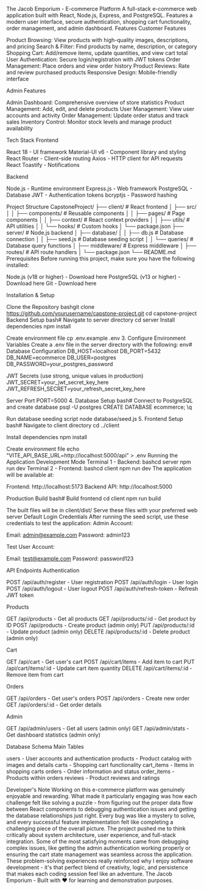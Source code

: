 The Jacob Emporium - E-commerce Platform A full-stack e-commerce web application built with React, Node.js, Express, and PostgreSQL. Features a modern user interface, secure authentication, shopping cart functionality, order management, and admin dashboard. Features Customer Features

Product Browsing: View products with high-quality images, descriptions, and pricing Search & Filter: Find products by name, description, or category Shopping Cart: Add/remove items, update quantities, and view cart total User Authentication: Secure login/registration with JWT tokens Order Management: Place orders and view order history Product Reviews: Rate and review purchased products Responsive Design: Mobile-friendly interface

Admin Features

Admin Dashboard: Comprehensive overview of store statistics Product Management: Add, edit, and delete products User Management: View user accounts and activity Order Management: Update order status and track sales Inventory Control: Monitor stock levels and manage product availability

Tech Stack Frontend

React 18 - UI framework Material-UI v6 - Component library and styling React Router - Client-side routing Axios - HTTP client for API requests React Toastify - Notifications

Backend

Node.js - Runtime environment Express.js - Web framework PostgreSQL - Database JWT - Authentication tokens bcryptjs - Password hashing

Project Structure CapstoneProject/ ├── client/ # React frontend │ ├── src/ │ │ ├── components/ # Reusable components │ │ ├── pages/ # Page components │ │ ├── context/ # React context providers │ │ ├── utils/ # API utilities │ │ └── hooks/ # Custom hooks │ └── package.json ├── server/ # Node.js backend │ ├── database/ │ │ ├── db.js # Database connection │ │ ├── seed.js # Database seeding script │ │ └── queries/ # Database query functions │ ├── middleware/ # Express middleware │ ├── routes/ # API route handlers │ └── package.json └── README.md Prerequisites Before running this project, make sure you have the following installed:

Node.js (v18 or higher) - Download here PostgreSQL (v13 or higher) - Download here Git - Download here

Installation & Setup

Clone the Repository bashgit clone https://github.com/yourusername/capstone-project.git cd capstone-project
Backend Setup bash# Navigate to server directory cd server
Install dependencies
npm install

Create environment file
cp .env.example .env 3. Configure Environment Variables Create a .env file in the server directory with the following: env# Database Configuration DB_HOST=localhost DB_PORT=5432 DB_NAME=ecommerce DB_USER=postgres DB_PASSWORD=your_postgres_password

JWT Secrets (use strong, unique values in production)
JWT_SECRET=your_jwt_secret_key_here JWT_REFRESH_SECRET=your_refresh_secret_key_here

Server Port
PORT=5000 4. Database Setup bash# Connect to PostgreSQL and create database psql -U postgres CREATE DATABASE ecommerce; \q

Run database seeding script
node database/seed.js 5. Frontend Setup bash# Navigate to client directory cd ../client

Install dependencies
npm install

Create environment file
echo "VITE_API_BASE_URL=http://localhost:5000/api" > .env Running the Application Development Mode Terminal 1 - Backend: bashcd server npm run dev Terminal 2 - Frontend: bashcd client npm run dev The application will be available at:

Frontend: http://localhost:5173 Backend API: http://localhost:5000

Production Build bash# Build frontend cd client npm run build

The built files will be in client/dist/
Serve these files with your preferred web server
Default Login Credentials After running the seed script, use these credentials to test the application: Admin Account:

Email: admin@example.com Password: admin123

Test User Account:

Email: test@example.com Password: password123

API Endpoints Authentication

POST /api/auth/register - User registration POST /api/auth/login - User login POST /api/auth/logout - User logout POST /api/auth/refresh-token - Refresh JWT token

Products

GET /api/products - Get all products GET /api/products/:id - Get product by ID POST /api/products - Create product (admin only) PUT /api/products/:id - Update product (admin only) DELETE /api/products/:id - Delete product (admin only)

Cart

GET /api/cart - Get user's cart POST /api/cart/items - Add item to cart PUT /api/cart/items/:id - Update cart item quantity DELETE /api/cart/items/:id - Remove item from cart

Orders

GET /api/orders - Get user's orders POST /api/orders - Create new order GET /api/orders/:id - Get order details

Admin

GET /api/admin/users - Get all users (admin only) GET /api/admin/stats - Get dashboard statistics (admin only)

Database Schema Main Tables

users - User accounts and authentication products - Product catalog with images and details carts - Shopping cart functionality cart_items - Items in shopping carts orders - Order information and status order_items - Products within orders reviews - Product reviews and ratings

Developer's Note Working on this e-commerce platform was genuinely enjoyable and rewarding. What made it particularly engaging was how each challenge felt like solving a puzzle - from figuring out the proper data flow between React components to debugging authentication issues and getting the database relationships just right. Every bug was like a mystery to solve, and every successful feature implementation felt like completing a challenging piece of the overall picture. The project pushed me to think critically about system architecture, user experience, and full-stack integration. Some of the most satisfying moments came from debugging complex issues, like getting the admin authentication working properly or ensuring the cart state management was seamless across the application. These problem-solving experiences really reinforced why I enjoy software development - it's that perfect blend of creativity, logic, and persistence that makes each coding session feel like an adventure. The Jacob Emporium - Built with ❤️ for learning and demonstration purposes.